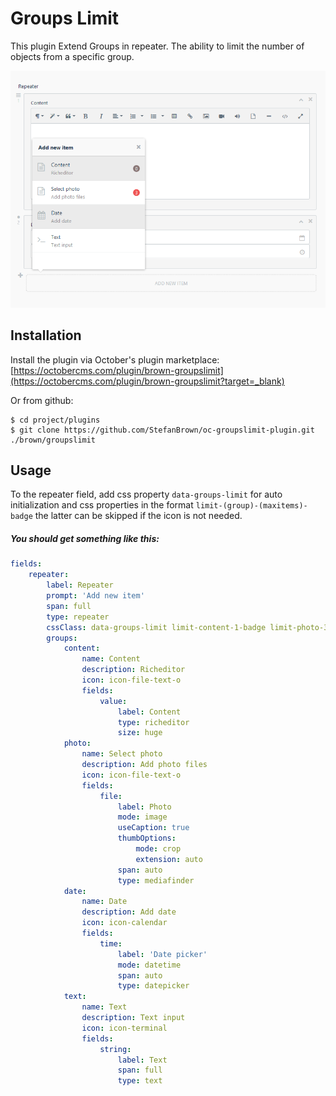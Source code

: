 # Groups Limit
  
This plugin Extend Groups in repeater. The ability to limit the number of objects from a specific group.
  
![screenshot](assets/img/screenshot.png)


## Installation
  
Install the plugin via October's plugin marketplace:
[https://octobercms.com/plugin/brown-groupslimit](https://octobercms.com/plugin/brown-groupslimit?target=_blank)


Or from github:
```
$ cd project/plugins
$ git clone https://github.com/StefanBrown/oc-groupslimit-plugin.git ./brown/groupslimit
```
  
## Usage  

To the repeater field, add css property `data-groups-limit` for auto initialization and css properties in the format `limit-(group)-(maxitems)-badge` the latter can be skipped if the icon is not needed.


##### You should get something like this:

```yaml
fields:
    repeater:
        label: Repeater
        prompt: 'Add new item'
        span: full
        type: repeater
        cssClass: data-groups-limit limit-content-1-badge limit-photo-3-badge limit-date-1
        groups:
            content:
                name: Content
                description: Richeditor
                icon: icon-file-text-o
                fields:
                    value:
                        label: Content
                        type: richeditor
                        size: huge
            photo:
                name: Select photo
                description: Add photo files
                icon: icon-file-text-o
                fields:
                    file:
                        label: Photo
                        mode: image
                        useCaption: true
                        thumbOptions:
                            mode: crop
                            extension: auto
                        span: auto
                        type: mediafinder
            date:
                name: Date
                description: Add date
                icon: icon-calendar
                fields:
                    time:
                        label: 'Date picker'
                        mode: datetime
                        span: auto
                        type: datepicker
            text:
                name: Text
                description: Text input
                icon: icon-terminal
                fields:
                    string:
                        label: Text
                        span: full
                        type: text
```
